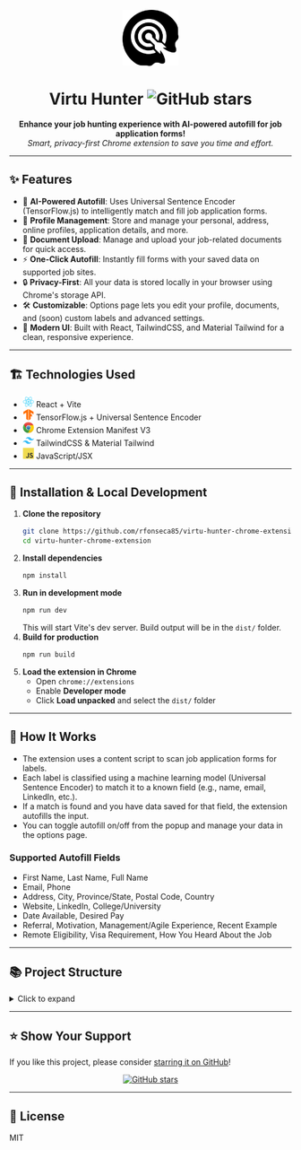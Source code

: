 <!-- LOGO -->
<p align="center">
  <img src="src/assets/img/logo-light.svg" alt="Virtu Hunter Logo" width="100"/>
</p>

<h1 align="center">Virtu Hunter <img src="https://img.shields.io/github/stars/rfonseca85/virtu-hunter-chrome-extension?style=social" alt="GitHub stars"></h1>

<p align="center">
  <b>Enhance your job hunting experience with AI-powered autofill for job application forms!</b><br>
  <i>Smart, privacy-first Chrome extension to save you time and effort.</i>
</p>

---

## ✨ Features

- 🤖 <b>AI-Powered Autofill</b>: Uses Universal Sentence Encoder (TensorFlow.js) to intelligently match and fill job application forms.
- 📝 <b>Profile Management</b>: Store and manage your personal, address, online profiles, application details, and more.
- 📄 <b>Document Upload</b>: Manage and upload your job-related documents for quick access.
- ⚡ <b>One-Click Autofill</b>: Instantly fill forms with your saved data on supported job sites.
- 🔒 <b>Privacy-First</b>: All your data is stored locally in your browser using Chrome's storage API.
- 🛠️ <b>Customizable</b>: Options page lets you edit your profile, documents, and (soon) custom labels and advanced settings.
- 🧩 <b>Modern UI</b>: Built with React, TailwindCSS, and Material Tailwind for a clean, responsive experience.

---

## 🏗️ Technologies Used

- <img src="https://raw.githubusercontent.com/devicons/devicon/master/icons/react/react-original.svg" width="20"/> React + Vite
- <img src="https://raw.githubusercontent.com/devicons/devicon/master/icons/tensorflow/tensorflow-original.svg" width="20"/> TensorFlow.js + Universal Sentence Encoder
- <img src="https://raw.githubusercontent.com/devicons/devicon/master/icons/chrome/chrome-original.svg" width="20"/> Chrome Extension Manifest V3
- <img src="https://raw.githubusercontent.com/devicons/devicon/master/icons/tailwindcss/tailwindcss-plain.svg" width="20"/> TailwindCSS & Material Tailwind
- <img src="https://raw.githubusercontent.com/devicons/devicon/master/icons/javascript/javascript-original.svg" width="20"/> JavaScript/JSX

---

## 🚀 Installation & Local Development

1. **Clone the repository**
   ```bash
   git clone https://github.com/rfonseca85/virtu-hunter-chrome-extension.git
   cd virtu-hunter-chrome-extension
   ```
2. **Install dependencies**
   ```bash
   npm install
   ```
3. **Run in development mode**
   ```bash
   npm run dev
   ```
   This will start Vite's dev server. Build output will be in the `dist/` folder.
4. **Build for production**
   ```bash
   npm run build
   ```
5. **Load the extension in Chrome**
   - Open <code>chrome://extensions</code>
   - Enable <b>Developer mode</b>
   - Click <b>Load unpacked</b> and select the <code>dist/</code> folder

---

## 🧠 How It Works

- The extension uses a content script to scan job application forms for labels.
- Each label is classified using a machine learning model (Universal Sentence Encoder) to match it to a known field (e.g., name, email, LinkedIn, etc.).
- If a match is found and you have data saved for that field, the extension autofills the input.
- You can toggle autofill on/off from the popup and manage your data in the options page.

### Supported Autofill Fields

- First Name, Last Name, Full Name
- Email, Phone
- Address, City, Province/State, Postal Code, Country
- Website, LinkedIn, College/University
- Date Available, Desired Pay
- Referral, Motivation, Management/Agile Experience, Recent Example
- Remote Eligibility, Visa Requirement, How You Heard About the Job

---

## 📚 Project Structure

<details>
<summary>Click to expand</summary>

```
virtu-hunter-chrome-extension/
├── src/
│   ├── assets/
│   ├── classifier/         # ML logic (USE, similarity, categories)
│   ├── components/         # Reusable React components
│   ├── content/            # Content scripts (autofill logic)
│   ├── pages/              # Options and Popup UIs
│   └── ...
├── background.js
├── manifest.json
├── package.json
└── ...
```
</details>

---

## ⭐️ Show Your Support

If you like this project, please consider <a href="https://github.com/rfonseca85/virtu-hunter-chrome-extension/stargazers" target="_blank">starring it on GitHub</a>! <br>

<p align="center">
  <a href="https://github.com/rfonseca85/virtu-hunter-chrome-extension/stargazers">
    <img src="https://img.shields.io/github/stars/rfonseca85/virtu-hunter-chrome-extension?style=social" alt="GitHub stars">
  </a>
</p>

---

## 📄 License

MIT 